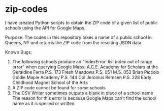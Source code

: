 # zip-codes
I have created Python scripts to obtain the ZIP code of a given list of public schools using the API for Google Maps.

Purpose:
The codes in this repository takes a name of a public school in Queens, NY and returns the ZIP code from the resulting JSON data

Known Bugs:
1. The following schools produce an "IndexError: list index out of range error" when querying Google Maps:
       A.C.E. Academy for Scholars at the Geraldine Ferra
       P.S. 173 Fresh Meadows
       P.S. 051
       M.S. 053 Brian Piccolo
       Goldie Maple Academy
       P.S. 144 Col Jeromus Remsen
       P.S. 228 Early Childhood Magnet School of the Arts
2. A ZIP code cannot be found for some schools
3. The CSV Writer sometimes outputs a blank in place of a school name
The reason for this error is because Google Maps can't find the school name as it is spelled or written
